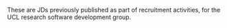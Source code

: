 These are JDs previously published as part of recruitment activities, for the UCL research software development group.
